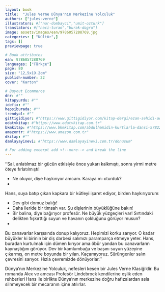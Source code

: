 ```yaml
---
layout: book
title:  "Jules Verne Dünya'nın Merkezine Yolculuk"
authors: ["jules-verne"]
illustrators: #["nur-dombayci","umit-ozturk"]
translators: #["naci-turan","burak-dogru"]
image: assets/images/ean/9786057288769.jpg
categories: [ "Kültür",]
tags: []
previewpage: true

# Book attributes
ean: 9786057288769
languages: ["Türkçe"]
page: 80
size: "12,5x19.2cm"
publish-number: 22
cover: "Karton"

# Buyout Ecommerce
dnr: #""
kitapyurdu: #""
idefix: #""
hepsiburada: #""
trendyol: #""
gittigidiyor: #"https://www.gittigidiyor.com/kitap-dergi/ezan-sehidi-adnan-menderes_pdp_732728793"
odatvkitap: #"https://www.odatvkitap.com.tr"
bkmkitap: #"https://www.bkmkitap.com/abdulhamidin-kurtlarla-dansi-578226"
amazontr: #"https://www.amazon.com.tr"
dkitap: #""
damlayayinevi: #"https://www.damlayayinevi.com.tr/donusum"

# For adding excerpt add <!--more--> and break the line
---
```

‘’Sal, anlatılmaz bir gücün etkisiyle önce yukarı kalkmıştı, sonra yirmi metre öteye fırlatılmıştı!
- Ne oluyor, diye haykırıyor amcam. Karaya mı oturduk?
- 
Hans, suya batıp çıkan kapkara bir kütleyi işaret ediyor, birden haykırıyorum:
- Dev gibi domuz balığı!
- Daha ileride bir timsah var. Şu dişlerinin büyüklüğüne bakın!
- Bir balina, diye bağırıyor profesör. Ne büyük yüzgeçleri var! Sırtındaki delikten fışkırttığı suyun ve havanın çokluğunu görüyor musun?
- 
Bu canavarlar karşısında donup kalıyoruz. Hepimizi korku sarıyor. O kadar büyükler ki birinin bir diş darbesi salımızı paramparça etmeye yeter. Hans,
buradan kurtulmak için dümen kırıyor ama öbür yandan bu canavarların kaynaştığını görüyor. Dev bir kamlumbağa ve başını suyun yüzeyine çıkarmış, on
metre boyunda bir yılan. Kaçamıyoruz. Sürüngenler salın çevresini sarıyor. Hızla çevremizde dönüyorlar.’’

Dünya’nın Merkezine Yolculuk, nefesleri kesen bir Jules Verne Klasiği’dir. Bu romanda Alex ve amcası Profesör Lindebrock kendilerine eşlik eden rehberleri Hans ile birlikte Dünya’nın merkezine doğru hafızalardan asla silnmeyecek bir mecaranın içine atılırlar.


<!--more--> 